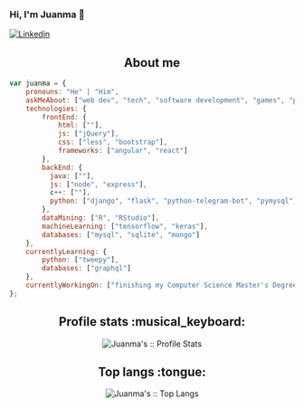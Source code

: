 ### Hi, I'm Juanma 👋

[![Linkedin](https://img.shields.io/badge/-LinkedIn-blue?style=flat&logo=Linkedin&logoColor=white)](https://www.linkedin.com/in/juanmanuelcastillonievas/)

<!--
**Jumacasni/jumacasni** is a ✨ _special_ ✨ repository because its `README.md` (this file) appears on your GitHub profile.

Here are some ideas to get you started:

- 🔭 I’m currently working on ...
- 🌱 I’m currently learning ...
- 👯 I’m looking to collaborate on ...
- 🤔 I’m looking for help with ...
- 💬 Ask me about ...
- 📫 How to reach me: ...
- 😄 Pronouns: ...
- ⚡ Fun fact: ...
-->

<h2 align="center">About me</h2>
  
```javascript
var juanma = {
    pronouns: "He" | "Him",
    askMeAbout: ["web dev", "tech", "software development", "games", "pokemon", "food", "eurovision"],
    technologies: {
        frontEnd: {
            html: [""],
            js: ["jQuery"],
            css: ["less", "bootstrap"],
            frameworks: ["angular", "react"]
        },
        backEnd: {
          java: [""],
          js: ["node", "express"],
          c++: [""],
          python: ["django", "flask", "python-telegram-bot", "pymysql"],
        },
        dataMining: ["R", "RStudio"],
        machineLearning: ["tensorflow", "keras"],
        databases: ["mysql", "sqlite", "mongo"]
    },
    currentlyLearning: {
        python: ["tweepy"],
        databases: ["graphql"]
    },
    currentlyWorkingOn: ["finishing my Computer Science Master's Degree at University of Granada"]
};
```

<h2 align="center">Profile stats :musical_keyboard:</h2>

<p align="center"><img src="https://github-readme-stats.vercel.app/api?username=jumacasni&show_icons=true&theme=synthwave" alt="Juanma's :: Profile Stats" /></p>

<h2 align="center">Top langs :tongue:</h2>

<p align="center"><img src="https://github-readme-stats.vercel.app/api/top-langs/?username=jumacasni&langs_count=10&theme=tokyonight&layout=compact" alt="Juanma's :: Top Langs" /></p>

  

